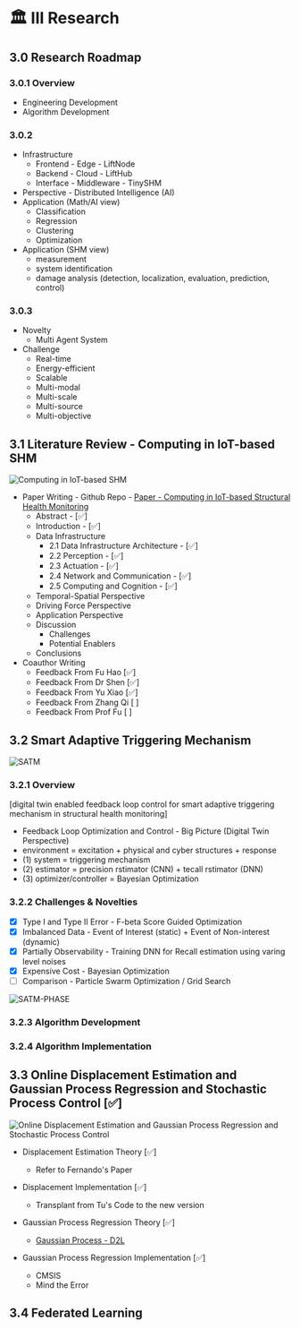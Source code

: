 # 🏛  III Research

## 3.0 Research Roadmap

### 3.0.1 Overview
- Engineering Development
- Algorithm Development

### 3.0.2 
- Infrastructure
  - Frontend - Edge - LiftNode
  - Backend - Cloud - LiftHub
  - Interface - Middleware - TinySHM
- Perspective - Distributed Intelligence (AI)
- Application (Math/AI view) 
  - Classification
  - Regression
  - Clustering
  - Optimization
- Application (SHM view) 
  - measurement 
  - system identification
  - damage analysis (detection, localization, evaluation, prediction, control)

### 3.0.3 
- Novelty 
  - Multi Agent System
- Challenge 
  - Real-time 
  - Energy-efficient
  - Scalable
  - Multi-modal
  - Multi-scale
  - Multi-source
  - Multi-objective

## 3.1 Literature Review - Computing in IoT-based SHM 
![Computing in IoT-based SHM](./Research01-Review-Computing_in_IoT-based_SHM/COMPUTING.jpg)
- Paper Writing - Github Repo - [Paper - Computing in IoT-based Structural Health Monitoring](https://github.com/Shuaiwen-Cui/Paper-Computing_in_IoT-based_SHM.git)
  - Abstract - [✅]
  - Introduction - [✅]
  - Data Infrastructure
    - 2.1 Data Infrastructure Architecture - [✅]
    - 2.2 Perception - [✅]
    - 2.3 Actuation - [✅]
    - 2.4 Network and Communication - [✅]
    - 2.5 Computing and Cognition - [✅]
  - Temporal-Spatial Perspective
  - Driving Force Perspective
  - Application Perspective
  - Discussion
    - Challenges
    - Potential Enablers
  - Conclusions
- Coauthor Writing
  - Feedback From Fu Hao [✅]
  - Feedback From Dr Shen [✅]
  - Feedback From Yu Xiao [✅]
  - Feedback From Zhang Qi [ ]
  - Feedback From Prof Fu [ ]

## 3.2 Smart Adaptive Triggering Mechanism
![SATM](./Research02-SATM/SATM.png)

### 3.2.1 Overview
[digital twin enabled feedback loop control for smart adaptive triggering mechanism in structural health monitoring]
- Feedback Loop Optimization and Control - Big Picture (Digital Twin Perspective)
- environment = excitation + physical and cyber structures + response
- (1) system = triggering mechanism
- (2) estimator = precision rstimator (CNN) + tecall rstimator (DNN)
- (3) optimizer/controller = Bayesian Optimization

### 3.2.2 Challenges & Novelties
- [x] Type I and Type II Error - F-beta Score Guided Optimization
- [x] Imbalanced Data - Event of Interest (static) + Event of Non-interest (dynamic)
- [x] Partially Observability - Training DNN for Recall estimation using varing level noises
- [x] Expensive Cost - Bayesian Optimization
- [ ] Comparison - Particle Swarm Optimization / Grid Search

![SATM-PHASE](./Research02-SATM/SATM-PHASES.png)

### 3.2.3 Algorithm Development

### 3.2.4 Algorithm Implementation

## 3.3 Online Displacement Estimation and Gaussian Process Regression and Stochastic Process Control [✅]
![Online Displacement Estimation and Gaussian Process Regression and Stochastic Process Control](./Research03-GPR-SPC/GPR-SPC.png)
- Displacement Estimation Theory [✅]
  - Refer to Fernando's Paper

- Displacement Implementation [✅]
  - Transplant from Tu's Code to the new version

- Gaussian Process Regression Theory [✅]
  - [Gaussian Process - D2L](https://d2l.ai/chapter_gaussian-processes/index.html)

- Gaussian Process Regression Implementation [✅]
  - CMSIS
  - Mind the Error

## 3.4 Federated Learning